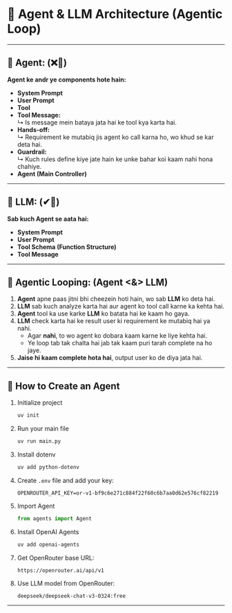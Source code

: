 
# 🤖 Agent & LLM Architecture (Agentic Loop)

---

## 🔹 Agent: (❌🧠)

**Agent ke andr ye components hote hain:**

- **System Prompt**
- **User Prompt**
- **Tool**
- **Tool Message:**  
  ↳ Is message mein bataya jata hai ke tool kya karta hai.  
- **Hands-off:**  
  ↳ Requirement ke mutabiq jis agent ko call karna ho, wo khud se kar deta hai.  
- **Guardrail:**  
  ↳ Kuch rules define kiye jate hain ke unke bahar koi kaam nahi hona chahiye.  
- **Agent (Main Controller)**

---

## 🔹 LLM: (✔🧠)

**Sab kuch Agent se aata hai:**

- **System Prompt**
- **User Prompt**
- **Tool Schema (Function Structure)**
- **Tool Message**

---

## 🔁 Agentic Looping: (Agent <&> LLM)

1. **Agent** apne paas jitni bhi cheezein hoti hain, wo sab **LLM** ko deta hai.
2. **LLM** sab kuch analyze karta hai aur agent ko tool call karne ka kehta hai.
3. **Agent** tool ka use karke **LLM** ko batata hai ke kaam ho gaya.
4. **LLM** check karta hai ke result user ki requirement ke mutabiq hai ya nahi.  
   - Agar **nahi**, to wo agent ko dobara kaam karne ke liye kehta hai.
   - Ye loop tab tak chalta hai jab tak kaam puri tarah complete na ho jaye.
5. **Jaise hi kaam complete hota hai**, output user ko de diya jata hai.

---

## 🚀 How to Create an Agent

1. Initialize project  
   ```bash
   uv init
   ```

2. Run your main file  
   ```bash
   uv run main.py
   ```

3. Install dotenv  
   ```bash
   uv add python-dotenv
   ```

4. Create `.env` file and add your key:  
   ```
   OPENROUTER_API_KEY=or-v1-bf9c6e271c884f22f60c6b7aa0d62e576cf82219
   ```

5. Import Agent  
   ```python
   from agents import Agent
   ```

6. Install OpenAI Agents  
   ```bash
   uv add openai-agents
   ```

7. Get OpenRouter base URL:  
   ```
   https://openrouter.ai/api/v1
   ```

8. Use LLM model from OpenRouter:  
   ```
   deepseek/deepseek-chat-v3-0324:free
   ```

---
